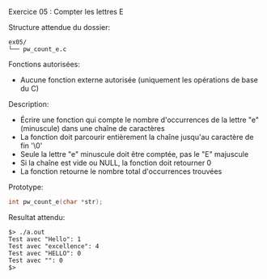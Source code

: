 Exercice 05 : Compter les lettres E

Structure attendue du dossier:

```
ex05/
└── pw_count_e.c
```

Fonctions autorisées:

- Aucune fonction externe autorisée (uniquement les opérations de base du C)

Description:

- Écrire une fonction qui compte le nombre d'occurrences de la lettre "e" (minuscule) dans une chaîne de caractères
- La fonction doit parcourir entièrement la chaîne jusqu'au caractère de fin '\0'
- Seule la lettre "e" minuscule doit être comptée, pas le "E" majuscule
- Si la chaîne est vide ou NULL, la fonction doit retourner 0
- La fonction retourne le nombre total d'occurrences trouvées

Prototype:

```c
int pw_count_e(char *str);
```

Resultat attendu:

```
$> ./a.out
Test avec "Hello": 1
Test avec "excellence": 4
Test avec "HELLO": 0
Test avec "": 0
$>
```
